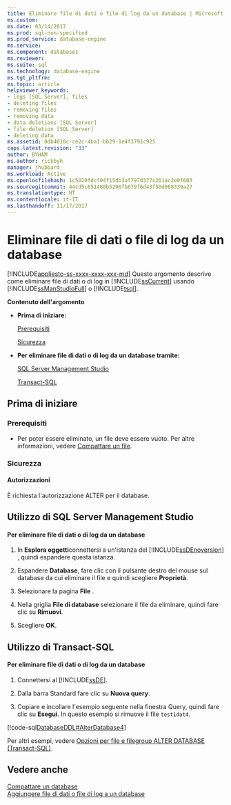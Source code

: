 ```yaml
---
title: Eliminare file di dati o file di log da un database | Microsoft Docs
ms.custom: 
ms.date: 03/14/2017
ms.prod: sql-non-specified
ms.prod_service: database-engine
ms.service: 
ms.component: databases
ms.reviewer: 
ms.suite: sql
ms.technology: database-engine
ms.tgt_pltfrm: 
ms.topic: article
helpviewer_keywords:
- logs [SQL Server], files
- deleting files
- removing files
- removing data
- data deletions [SQL Server]
- file deletion [SQL Server]
- deleting data
ms.assetid: 0db4018c-ce2c-4ba1-bb29-1e4f3791c925
caps.latest.revision: "33"
author: BYHAM
ms.author: rickbyh
manager: jhubbard
ms.workload: Active
ms.openlocfilehash: 1c5020fdcf04f15db3af797d377c261ac2e0f603
ms.sourcegitcommit: 44cd5c651488b5296fb679f6d43f50d068339a27
ms.translationtype: HT
ms.contentlocale: it-IT
ms.lasthandoff: 11/17/2017
---
```

# <a name="delete-data-or-log-files-from-a-database"></a>Eliminare file di dati o file di log da un database
[!INCLUDE[appliesto-ss-xxxx-xxxx-xxx-md](../../includes/appliesto-ss-xxxx-xxxx-xxx-md.md)] Questo argomento descrive come eliminare file di dati o di log in [!INCLUDE[ssCurrent](../../includes/sscurrent-md.md)] usando [!INCLUDE[ssManStudioFull](../../includes/ssmanstudiofull-md.md)] o [!INCLUDE[tsql](../../includes/tsql-md.md)].  
  
 **Contenuto dell'argomento**  
  
-   **Prima di iniziare:**  
  
     [Prerequisiti](#Prerequisites)  
  
     [Sicurezza](#Security)  
  
-   **Per eliminare file di dati o di log da un database tramite:**  
  
     [SQL Server Management Studio](#SSMSProcedure)  
  
     [Transact-SQL](#TsqlProcedure)  
  
##  <a name="BeforeYouBegin"></a> Prima di iniziare  
  
###  <a name="Prerequisites"></a> Prerequisiti  
  
-   Per poter essere eliminato, un file deve essere vuoto. Per altre informazioni, vedere [Compattare un file](../../relational-databases/databases/shrink-a-file.md).  
  
###  <a name="Security"></a> Sicurezza  
  
####  <a name="Permissions"></a> Autorizzazioni  
 È richiesta l'autorizzazione ALTER per il database.  
  
##  <a name="SSMSProcedure"></a> Utilizzo di SQL Server Management Studio  
  
#### <a name="to-delete-data-or-log-files-from-a-database"></a>Per eliminare file di dati o di log da un database  
  
1.  In **Esplora oggetti**connettersi a un'istanza del [!INCLUDE[ssDEnoversion](../../includes/ssdenoversion-md.md)] , quindi espandere questa istanza.  
  
2.  Espandere **Database**, fare clic con il pulsante destro del mouse sul database da cui eliminare il file e quindi scegliere **Proprietà**.  
  
3.  Selezionare la pagina **File** .  
  
4.  Nella griglia **File di database** selezionare il file da eliminare, quindi fare clic su **Rimuovi**.  
  
5.  Scegliere **OK**.  
  
##  <a name="TsqlProcedure"></a> Utilizzo di Transact-SQL  
  
#### <a name="to-delete-data-or-log-files-from-a-database"></a>Per eliminare file di dati o di log da un database  
  
1.  Connettersi al [!INCLUDE[ssDE](../../includes/ssde-md.md)].  
  
2.  Dalla barra Standard fare clic su **Nuova query**.  
  
3.  Copiare e incollare l'esempio seguente nella finestra Query, quindi fare clic su **Esegui**. In questo esempio si rimuove il file `test1dat4`.  
  
 [!code-sql[DatabaseDDL#AlterDatabase4](../../relational-databases/databases/codesnippet/tsql/delete-data-or-log-files_1.sql)]  
  
 Per altri esempi, vedere [Opzioni per file e filegroup ALTER DATABASE &#40;Transact-SQL&#41;](../../t-sql/statements/alter-database-transact-sql-file-and-filegroup-options.md).  
  
## <a name="see-also"></a>Vedere anche  
 [Compattare un database](../../relational-databases/databases/shrink-a-database.md)   
 [Aggiungere file di dati o file di log a un database](../../relational-databases/databases/add-data-or-log-files-to-a-database.md)  
  
  
